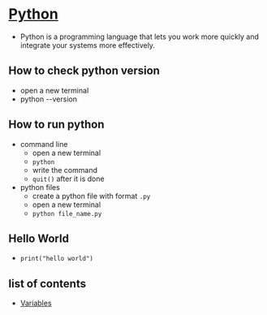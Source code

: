 # [Python](https://www.python.org/about/gettingstarted/)
- Python is a programming language that lets you work more quickly and integrate your systems more effectively.

## How to check python version
- open a new terminal
- python --version

## How to run python
- command line
    - open a new terminal
    - `python`
    - write the command
    - `quit()` after it is done
- python files
    - create a python file with format `.py`
    - open a new terminal
    - `python file_name.py`

## Hello World
- `print("hello world")`

## list of contents
- [Variables](https://github.com/HidayatRivai2020/Python/tree/main/variables)
